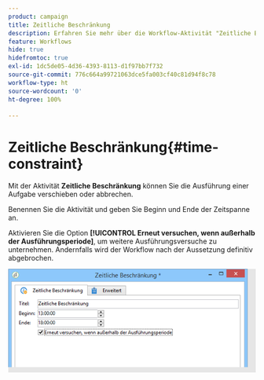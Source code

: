 ```yaml
---
product: campaign
title: Zeitliche Beschränkung
description: Erfahren Sie mehr über die Workflow-Aktivität "Zeitliche Beschränkung".
feature: Workflows
hide: true
hidefromtoc: true
exl-id: 1dc5de05-4d36-4393-8113-d1f97bb7f732
source-git-commit: 776c664a99721063dce5fa003cf40c81d94f8c78
workflow-type: ht
source-wordcount: '0'
ht-degree: 100%

---
```


# Zeitliche Beschränkung{#time-constraint}



Mit der Aktivität **Zeitliche Beschränkung** können Sie die Ausführung einer Aufgabe verschieben oder abbrechen.

Benennen Sie die Aktivität und geben Sie Beginn und Ende der Zeitspanne an.

Aktivieren Sie die Option **[!UICONTROL Erneut versuchen, wenn außerhalb der Ausführungsperiode]**, um weitere Ausführungsversuche zu unternehmen. Andernfalls wird der Workflow nach der Aussetzung definitiv abgebrochen.

![](assets/s_user_scheduled_wait.png)
